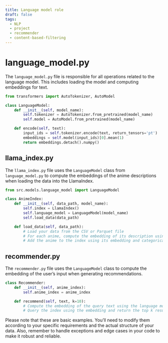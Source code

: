 ```yaml
---
title: Language model role
draft: false
tags:
  - NLP
  - project
  - recommender
  - content-based-filtering
---
```

# language_model.py

The `language_model.py` file is responsible for all operations related to the language model. This includes loading the model and computing embeddings for text.

```python
from transformers import AutoTokenizer, AutoModel

class LanguageModel:
    def __init__(self, model_name):
        self.tokenizer = AutoTokenizer.from_pretrained(model_name)
        self.model = AutoModel.from_pretrained(model_name)

    def encode(self, text):
        input_ids = self.tokenizer.encode(text, return_tensors='pt')
        embeddings = self.model(input_ids)[0].mean(1)
        return embeddings.detach().numpy()
````

## llama_index.py

The `llama_index.py` file uses the `LanguageModel` class from `language_model.py` to compute the embeddings of the anime descriptions when loading the data into the LlamaIndex.

```python
from src.models.language_model import LanguageModel

class AnimeIndex:
    def __init__(self, data_path, model_name):
        self.index = LlamaIndex()
        self.language_model = LanguageModel(model_name)
        self.load_data(data_path)

    def load_data(self, data_path):
        # Load your data from the CSV or Parquet file
        # For each anime, compute the embedding of its description using the language model
        # Add the anime to the index using its embedding and categorical features
```

## recommender.py

The `recommender.py` file uses the `LanguageModel` class to compute the embedding of the user’s input when generating recommendations.

```python
class Recommender:
    def __init__(self, anime_index):
        self.anime_index = anime_index

    def recommend(self, text, k=10):
        # Compute the embedding of the query text using the language model
        # Query the index using the embedding and return the top k results
```

Please note that these are basic examples. You’ll need to modify them according to your specific requirements and the actual structure of your data. Also, remember to handle exceptions and edge cases in your code to make it robust and reliable.

